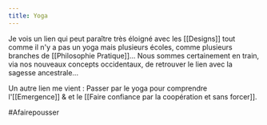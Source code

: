 ```yaml
---
title: Yoga
---
```


Je vois un lien qui peut paraître très éloigné avec les [[Designs]] tout comme il n'y a pas un yoga mais plusieurs écoles, comme plusieurs branches de [[Philosophie Pratique]]... Nous sommes certainement en train, via nos nouveaux concepts occidentaux, de retrouver le lien avec la sagesse ancestrale...

Un autre lien me vient : Passer par le yoga pour comprendre l'[[Emergence]] & et le [[Faire confiance par la coopération et sans forcer]].

#Afairepousser
